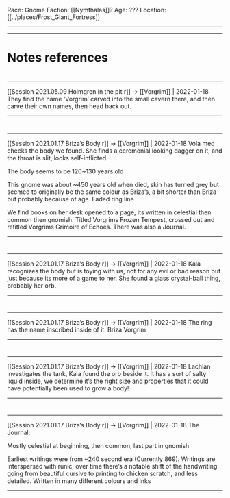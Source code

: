 Race: Gnome
Faction: [[Nymthalas]]?
Age: ???
Location: [[../places/Frost_Giant_Fortress]]



---
---
# Notes references

#
---

[[Session 2021.05.09 Holmgren in the pit r]] -> [[Vorgrim]] | 2022-01-18
They find the name ‘Vorgrim’ carved into the small cavern there, and then carve their own names, then head back out.

---


#
---

[[Session 2021.01.17 Briza’s Body r]] -> [[Vorgrim]] | 2022-01-18
Vola med checks the body we found. She finds a ceremonial looking dagger on it, and the throat is slit, looks self-inflicted

The body seems to be 120~130 years old

This gnome was about ~450 years old when died, skin has turned grey but seemed to originally be the same colour as Briza’s, a bit shorter than Briza but probably because of age. Faded ring line

We find books on her desk opened to a page, its written in celestial then common then gnomish. Titled Vorgrims Frozen Tempest, crossed out and retitled Vorgrims Grimoire of Echoes. There was also a Journal.

---


#
---

[[Session 2021.01.17 Briza’s Body r]] -> [[Vorgrim]] | 2022-01-18
Kala recognizes the body but is toying with us, not for any evil or bad reason but just because its more of a game to her. She found a glass crystal-ball thing, probably her orb.

---


#
---

[[Session 2021.01.17 Briza’s Body r]] -> [[Vorgrim]] | 2022-01-18
The ring has the name inscribed inside of it: Briza Vorgrim

---


#
---

[[Session 2021.01.17 Briza’s Body r]] -> [[Vorgrim]] | 2022-01-18
Lachlan investigates the tank, Kala found the orb beside it. It has a sort of salty liquid inside, we determine it’s the right size and properties that it could have potentially been used to grow a body!

---


#
---

[[Session 2021.01.17 Briza’s Body r]] -> [[Vorgrim]] | 2022-01-18
The Journal:

Mostly celestial at beginning, then common, last part in gnomish

Earliest writings were from ~240 second era (Currently 869). Writings are interspersed with runic, over time there’s a notable shift of the handwriting going from beautiful cursive to printing to chicken scratch, and less detailed. Written in many different colours and inks

---

